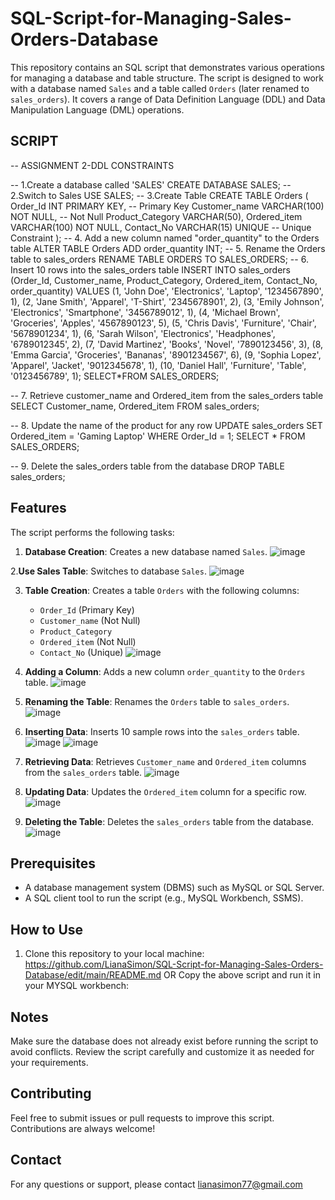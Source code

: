 # SQL-Script-for-Managing-Sales-Orders-Database

This repository contains an SQL script that demonstrates various operations for managing a database and table structure. The script is designed to work with a database named `Sales` and a table called `Orders` (later renamed to `sales_orders`). It covers a range of Data Definition Language (DDL) and Data Manipulation Language (DML) operations.

## SCRIPT
-- ASSIGNMENT 2-DDL CONSTRAINTS

-- 1.Create a database called 'SALES'
CREATE DATABASE SALES;
-- 2.Switch to Sales
USE SALES;
-- 3.Create Table
CREATE TABLE Orders (
    Order_Id INT PRIMARY KEY, -- Primary Key
    Customer_name VARCHAR(100) NOT NULL, -- Not Null
    Product_Category VARCHAR(50),
    Ordered_item VARCHAR(100) NOT NULL,
    Contact_No VARCHAR(15) UNIQUE -- Unique Constraint
);
-- 4. Add a new column named "order_quantity" to the Orders table
ALTER TABLE Orders
ADD order_quantity INT;
-- 5. Rename the Orders table to sales_orders
RENAME TABLE ORDERS TO SALES_ORDERS;
-- 6. Insert 10 rows into the sales_orders table
INSERT INTO sales_orders (Order_Id, Customer_name, Product_Category, Ordered_item, Contact_No, order_quantity)
VALUES 
(1, 'John Doe', 'Electronics', 'Laptop', '1234567890', 1),
(2, 'Jane Smith', 'Apparel', 'T-Shirt', '2345678901', 2),
(3, 'Emily Johnson', 'Electronics', 'Smartphone', '3456789012', 1),
(4, 'Michael Brown', 'Groceries', 'Apples', '4567890123', 5),
(5, 'Chris Davis', 'Furniture', 'Chair', '5678901234', 1),
(6, 'Sarah Wilson', 'Electronics', 'Headphones', '6789012345', 2),
(7, 'David Martinez', 'Books', 'Novel', '7890123456', 3),
(8, 'Emma Garcia', 'Groceries', 'Bananas', '8901234567', 6),
(9, 'Sophia Lopez', 'Apparel', 'Jacket', '9012345678', 1),
(10, 'Daniel Hall', 'Furniture', 'Table', '0123456789', 1);
SELECT*FROM SALES_ORDERS;

-- 7. Retrieve customer_name and Ordered_item from the sales_orders table
SELECT Customer_name, Ordered_item FROM sales_orders;


-- 8. Update the name of the product for any row
UPDATE sales_orders SET Ordered_item = 'Gaming Laptop' WHERE Order_Id = 1;
SELECT * FROM SALES_ORDERS;

-- 9. Delete the sales_orders table from the database
DROP TABLE sales_orders;


## Features
The script performs the following tasks:
1. **Database Creation**: Creates a new database named `Sales`.
![image](https://github.com/user-attachments/assets/94cb3fc1-b9a2-4729-8419-eac306b4438f)

2.**Use Sales Table**:  Switches to database `Sales`.
![image](https://github.com/user-attachments/assets/9026d814-fff3-403e-a029-b127cd36aacf)

3. **Table Creation**: Creates a table `Orders` with the following columns:
   - `Order_Id` (Primary Key)
   - `Customer_name` (Not Null)
   - `Product_Category`
   - `Ordered_item` (Not Null)
   - `Contact_No` (Unique)
![image](https://github.com/user-attachments/assets/e7c55511-6400-470d-bf46-c6d56199ace6)

4. **Adding a Column**: Adds a new column `order_quantity` to the `Orders` table.
   ![image](https://github.com/user-attachments/assets/1dcc7994-3b10-4118-86a7-ae92edcc1f11)

5. **Renaming the Table**: Renames the `Orders` table to `sales_orders`.
![image](https://github.com/user-attachments/assets/93cfe540-9e27-4ce0-81e5-61ceb6fe1f73)
  
6. **Inserting Data**: Inserts 10 sample rows into the `sales_orders` table.
   ![image](https://github.com/user-attachments/assets/a0901937-5880-4220-aec6-42783b9c9729)
   ![image](https://github.com/user-attachments/assets/cab7a423-a2ef-4ed1-92fa-aa979cd5c78e)

7. **Retrieving Data**: Retrieves `Customer_name` and `Ordered_item` columns from the `sales_orders` table.
   ![image](https://github.com/user-attachments/assets/3d6e27ab-d85b-4436-aaa7-ea99d8377758)

8. **Updating Data**: Updates the `Ordered_item` column for a specific row.
   ![image](https://github.com/user-attachments/assets/e09c104c-ec03-4b9f-aca8-947ab8e3e780)

9. **Deleting the Table**: Deletes the `sales_orders` table from the database.
![image](https://github.com/user-attachments/assets/71e7f40e-921d-4492-9d6b-00af77a62ed6)

## Prerequisites
- A database management system (DBMS) such as MySQL or SQL Server.
- A SQL client tool to run the script (e.g., MySQL Workbench, SSMS).

## How to Use
1. Clone this repository to your local machine:
  https://github.com/LianaSimon/SQL-Script-for-Managing-Sales-Orders-Database/edit/main/README.md
OR Copy the above script and run it in your MYSQL workbench:

## Notes
Make sure the database does not already exist before running the script to avoid conflicts.
Review the script carefully and customize it as needed for your requirements.

## Contributing
Feel free to submit issues or pull requests to improve this script. Contributions are always welcome!

## Contact
For any questions or support, please contact lianasimon77@gmail.com
